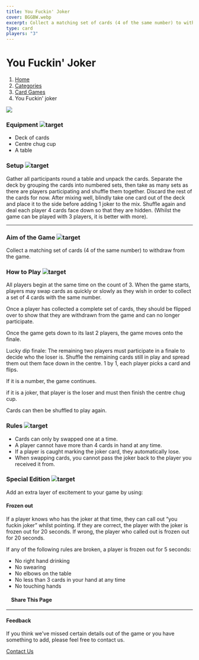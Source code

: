 ```yaml
---
title: You Fuckin' Joker
cover: BGGBW.webp
excerpt: Collect a matching set of cards (4 of the same number) to withdraw from the game.
type: card
players: "3"
---
```


# You Fuckin' Joker

1.  [Home](/)
2.  [Categories](GameCategories)
3.  [Card Games](GameCategories/CardGames)
4.  You Fuckin' joker

![](images/youfuckinjoker.webp)

### Equipment ![target](images/liquor.webp)

-   Deck of cards
-   Centre chug cup
-   A table

### Setup ![target](images/settings.webp)

Gather all participants round a table and unpack the cards. Separate the deck by grouping the cards into numbered sets, then take as many sets as there are players participating and shuffle them together. Discard the rest of the cards for now. After mixing well, blindly take one card out of the deck and place it to the side before adding 1 joker to the mix. Shuffle again and deal each player 4 cards face down so that they are hidden. (Whilst the game can be played with 3 players, it is better with more).

* * *

### Aim of the Game ![target](images/target.webp)

Collect a matching set of cards (4 of the same number) to withdraw from the game.

### How to Play ![target](images/question.webp)

All players begin at the same time on the count of 3. When the game starts, players may swap cards as quickly or slowly as they wish in order to collect a set of 4 cards with the same number.

Once a player has collected a complete set of cards, they should be flipped over to show that they are withdrawn from the game and can no longer participate.

Once the game gets down to its last 2 players, the game moves onto the finale.

Lucky dip finale: The remaining two players must participate in a finale to decide who the loser is. Shuffle the remaining cards still in play and spread them out them face down in the centre. 1 by 1, each player picks a card and flips.

If it is a number, the game continues.

if it is a joker, that player is the loser and must then finish the centre chug cup.

Cards can then be shuffled to play again.

### Rules ![target](images/rules.webp)

-   Cards can only by swapped one at a time.
-   A player cannot have more than 4 cards in hand at any time.
-   If a player is caught marking the joker card, they automatically lose.
-   When swapping cards, you cannot pass the joker back to the player you received it from.

### Special Edition ![target](images/special.webp)

Add an extra layer of excitement to your game by using:

#### **Frozen out**

If a player knows who has the joker at that time, they can call out “you fuckin joker” whilst pointing. If they are correct, the player with the joker is frozen out for 20 seconds. If wrong, the player who called out is frozen out for 20 seconds.

If any of the following rules are broken, a player is frozen out for 5 seconds:

-   No right hand drinking
-   No swearing
-   No elbows on the table
-   No less than 3 cards in your hand at any time
-   No touching hands

####     Share This Page

[](https://www.facebook.com/sharer/sharer.php?u=beergogglegames.co.uk/GameCategories/CardGames/youfuckinjoker)[](https://www.instagram.com/direct/new/)[](https://twitter.com/intent/tweet?url=beergogglegames.co.uk/GameCategories/CardGames/youfuckinjoker)

* * *

#### Feedback

If you think we've missed certain details out of the game or you have something to add, please feel free to contact us.

  
  
  
[Contact Us](contact)
